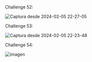 
Challenge 52:



![Captura desde 2024-02-05 22-27-05](https://github.com/diegofernandezmontesinos/100dayscss/assets/107031333/193b7991-69a4-411c-86ad-f785910f676b)




Challenge 53:


![Captura desde 2024-02-05 22-23-48](https://github.com/diegofernandezmontesinos/100dayscss/assets/107031333/bccbdd61-d911-44b6-ab64-303521f0850a)


Challenge 54:


![imagen](https://github.com/diegofernandezmontesinos/100dayscss/assets/107031333/06504a46-0cc8-4aee-8c17-128b87458bd4)


